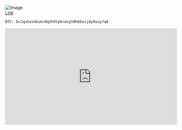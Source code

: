 ![Image](https://static.wixstatic.com/media/7ac599_10e3d91fb1e3408fa7bf4b03f28670ce~mv2.jpg/v1/fill/w_764,h_764,al_c,q_85,usm_0.66_1.00_0.01/7ac599_10e3d91fb1e3408fa7bf4b03f28670ce~mv2.webp) <br />
[Link](https://www.avogado6.com/diary2020?lightbox=dataItem-kgyq2h465)
```
BTC: bc1qu5es4kvmr0q5h9tp6reny59h66xxj8y9xny7q8
```
<iframe width="560" height="315" src="https://www.youtube.com/embed/5qap5aO4i9A" frameborder="0" allow="accelerometer; autoplay; clipboard-write; encrypted-media; gyroscope; picture-in-picture" allowfullscreen></iframe>
